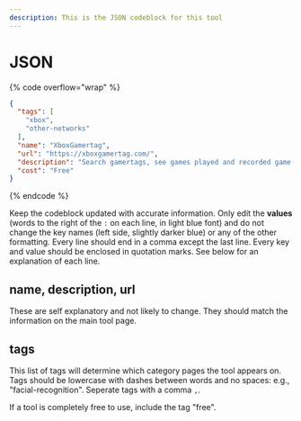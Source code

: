 ```yaml
---
description: This is the JSON codeblock for this tool
---
```


# JSON

{% code overflow="wrap" %}
```json
{
  "tags": [
    "xbox",
    "other-networks"
  ],
  "name": "XboxGamertag",
  "url": "https://xboxgamertag.com/",
  "description": "Search gamertags, see games played and recorded game clips",
  "cost": "Free"
}
```
{% endcode %}

Keep the codeblock updated with accurate information. Only edit the **values** (words to the right of the `:` on each line, in light blue font) and do not change the key names (left side, slightly darker blue) or any of the other formatting. Every line should end in a comma except the last line. Every key and value should be enclosed in quotation marks. See below for an explanation of each line.&#x20;

## name, description, url

These are self explanatory and not likely to change. They should match the information on the main tool page.

## tags

This list of tags will determine which category pages the tool appears on. Tags should be lowercase with dashes between words and no spaces: e.g., "facial-recognition". Seperate tags with a comma `,`.

If a tool is completely free to use, include the tag "free".

